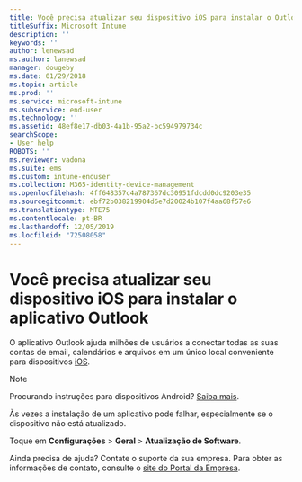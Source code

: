 ```yaml
---
title: Você precisa atualizar seu dispositivo iOS para instalar o Outlook | Microsoft Docs
titleSuffix: Microsoft Intune
description: ''
keywords: ''
author: lenewsad
ms.author: lanewsad
manager: dougeby
ms.date: 01/29/2018
ms.topic: article
ms.prod: ''
ms.service: microsoft-intune
ms.subservice: end-user
ms.technology: ''
ms.assetid: 48ef8e17-db03-4a1b-95a2-bc594979734c
searchScope:
- User help
ROBOTS: ''
ms.reviewer: vadona
ms.suite: ems
ms.custom: intune-enduser
ms.collection: M365-identity-device-management
ms.openlocfilehash: 4ff648357c4a787367dc30951fdcdd0dc9203e35
ms.sourcegitcommit: ebf72b038219904d6e7d20024b107f4aa68f57e6
ms.translationtype: MTE75
ms.contentlocale: pt-BR
ms.lasthandoff: 12/05/2019
ms.locfileid: "72508058"
---
```

# <a name="you-need-to-update-your-ios-device-to-install-the-outlook-app"></a>Você precisa atualizar seu dispositivo iOS para instalar o aplicativo Outlook

O aplicativo Outlook ajuda milhões de usuários a conectar todas as suas contas de email, calendários e arquivos em um único local conveniente para dispositivos [iOS](https://itunes.apple.com/app/microsoft-outlook-email-calendar/id951937596).

>[!NOTE]
> Procurando instruções para dispositivos Android? [Saiba mais](update-device-outlook-android.md).

Às vezes a instalação de um aplicativo pode falhar, especialmente se o dispositivo não está atualizado. 

Toque em **Configurações** > **Geral** > **Atualização de Software**.

Ainda precisa de ajuda? Contate o suporte da sua empresa. Para obter as informações de contato, consulte o [site do Portal da Empresa](https://go.microsoft.com/fwlink/?linkid=2010980).
